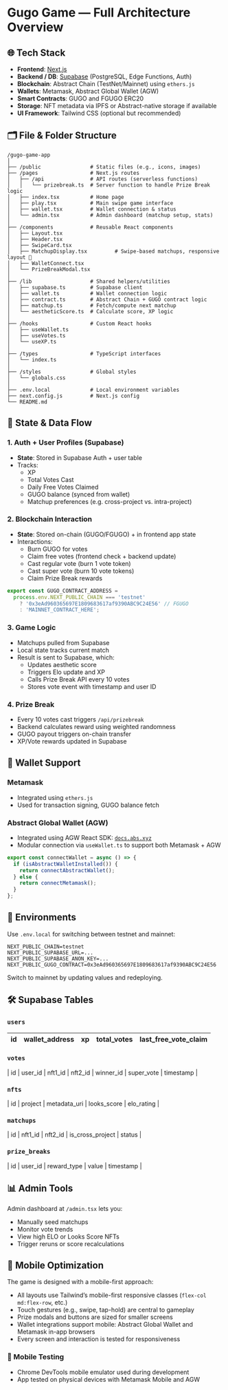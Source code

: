 
# Gugo Game — Full Architecture Overview

## 🌐 Tech Stack

- **Frontend**: [Next.js](https://nextjs.org/)
- **Backend / DB**: [Supabase](https://supabase.com/) (PostgreSQL, Edge Functions, Auth)
- **Blockchain**: Abstract Chain (TestNet/Mainnet) using `ethers.js`
- **Wallets**: Metamask, Abstract Global Wallet (AGW)
- **Smart Contracts**: GUGO and FGUGO ERC20
- **Storage**: NFT metadata via IPFS or Abstract-native storage if available
- **UI Framework**: Tailwind CSS (optional but recommended)

## 🗂 File & Folder Structure

```plaintext
/gugo-game-app
│
├── /public                # Static files (e.g., icons, images)
├── /pages                 # Next.js routes
│   ├── /api               # API routes (serverless functions)
│   │   └── prizebreak.ts  # Server function to handle Prize Break logic
│   ├── index.tsx          # Home page
│   ├── play.tsx           # Main swipe game interface
│   ├── wallet.tsx         # Wallet connection & status
│   └── admin.tsx          # Admin dashboard (matchup setup, stats)
│
├── /components            # Reusable React components
│   ├── Layout.tsx
│   ├── Header.tsx
│   ├── SwipeCard.tsx
│   ├── MatchupDisplay.tsx         # Swipe-based matchups, responsive layout 🔶
│   ├── WalletConnect.tsx
│   └── PrizeBreakModal.tsx
│
├── /lib                   # Shared helpers/utilities
│   ├── supabase.ts        # Supabase client
│   ├── wallet.ts          # Wallet connection logic
│   ├── contract.ts        # Abstract Chain + GUGO contract logic
│   ├── matchup.ts         # Fetch/compute next matchup
│   └── aestheticScore.ts  # Calculate score, XP logic
│
├── /hooks                 # Custom React hooks
│   ├── useWallet.ts
│   ├── useVotes.ts
│   └── useXP.ts
│
├── /types                 # TypeScript interfaces
│   └── index.ts
│
├── /styles                # Global styles
│   └── globals.css
│
├── .env.local             # Local environment variables
├── next.config.js         # Next.js config
└── README.md
```

## 🧠 State & Data Flow

### 1. **Auth + User Profiles** (Supabase)
- **State**: Stored in Supabase Auth + user table
- Tracks:
  - XP
  - Total Votes Cast
  - Daily Free Votes Claimed
  - GUGO balance (synced from wallet)
  - Matchup preferences (e.g. cross-project vs. intra-project)

### 2. **Blockchain Interaction**
- **State**: Stored on-chain (GUGO/FGUGO) + in frontend app state
- Interactions:
  - Burn GUGO for votes
  - Claim free votes (frontend check + backend update)
  - Cast regular vote (burn 1 vote token)
  - Cast super vote (burn 10 vote tokens)
  - Claim Prize Break rewards

```ts
export const GUGO_CONTRACT_ADDRESS =
  process.env.NEXT_PUBLIC_CHAIN === 'testnet'
    ? '0x3eAd960365697E1809683617af9390ABC9C24E56' // FGUGO
    : 'MAINNET_CONTRACT_HERE';
```

### 3. **Game Logic**
- Matchups pulled from Supabase
- Local state tracks current match
- Result is sent to Supabase, which:
  - Updates aesthetic score
  - Triggers Elo update and XP
  - Calls Prize Break API every 10 votes
  - Stores vote event with timestamp and user ID

### 4. **Prize Break**
- Every 10 votes cast triggers `/api/prizebreak`
- Backend calculates reward using weighted randomness
- GUGO payout triggers on-chain transfer
- XP/Vote rewards updated in Supabase

## 🔗 Wallet Support

### Metamask
- Integrated using `ethers.js`
- Used for transaction signing, GUGO balance fetch

### Abstract Global Wallet (AGW)
- Integrated using AGW React SDK: [`docs.abs.xyz`](https://docs.abs.xyz/abstract-global-wallet/agw-react/native-integration)
- Modular connection via `useWallet.ts` to support both Metamask + AGW

```ts
export const connectWallet = async () => {
  if (isAbstractWalletInstalled()) {
    return connectAbstractWallet();
  } else {
    return connectMetamask();
  }
};
```

## 🔄 Environments

Use `.env.local` for switching between testnet and mainnet:

```env
NEXT_PUBLIC_CHAIN=testnet
NEXT_PUBLIC_SUPABASE_URL=...
NEXT_PUBLIC_SUPABASE_ANON_KEY=...
NEXT_PUBLIC_GUGO_CONTRACT=0x3eAd960365697E1809683617af9390ABC9C24E56
```

Switch to mainnet by updating values and redeploying.

## 🛠 Supabase Tables

### `users`
| id | wallet_address | xp | total_votes | last_free_vote_claim |
|----|----------------|----|-------------|-----------------------|

### `votes`
| id | user_id | nft1_id | nft2_id | winner_id | super_vote | timestamp |

### `nfts`
| id | project | metadata_uri | looks_score | elo_rating |

### `matchups`
| id | nft1_id | nft2_id | is_cross_project | status |

### `prize_breaks`
| id | user_id | reward_type | value | timestamp |

## 📊 Admin Tools

Admin dashboard at `/admin.tsx` lets you:
- Manually seed matchups
- Monitor vote trends
- View high ELO or Looks Score NFTs
- Trigger reruns or score recalculations


## 📱 Mobile Optimization

The game is designed with a mobile-first approach:

- All layouts use Tailwind’s mobile-first responsive classes (`flex-col md:flex-row`, etc.)
- Touch gestures (e.g., swipe, tap-hold) are central to gameplay
- Prize modals and buttons are sized for smaller screens
- Wallet integrations support mobile: Abstract Global Wallet and Metamask in-app browsers
- Every screen and interaction is tested for responsiveness


### 🧪 Mobile Testing

- Chrome DevTools mobile emulator used during development
- App tested on physical devices with Metamask Mobile and AGW
